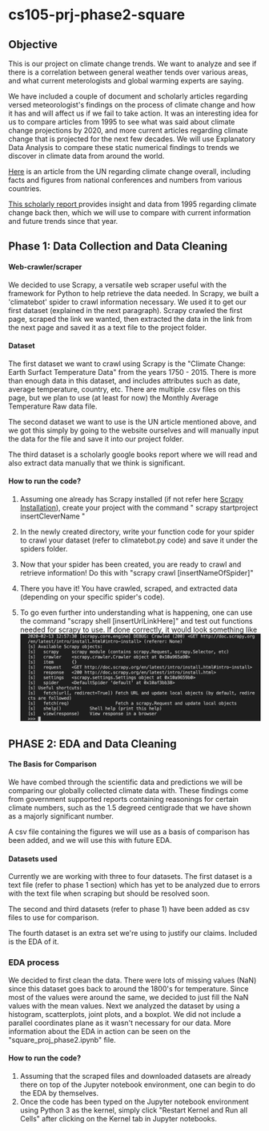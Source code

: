 # cs105-prj-phase2-square

## Objective
This is our project on climate change trends. We want to analyze and see if there is a correlation between general weather tends over various areas, and what current meterologists and global warming experts are saying. 

We have included a couple of document and scholarly articles regarding versed meteorologist's findings on the process of climate change and how it has and will affect us if we fail to take action. It was an interesting idea for us to compare articles from 1995 to see what was said about climate change projections by 2020, and more current articles regarding climate change that is projected for the next few decades. We will use Explanatory Data Analysis to compare these static numerical findings to trends we discover in climate data from around the world.

[Here](https://www.un.org/en/sections/issues-depth/climate-change/) is an article from the UN regarding climate change overall, including facts and figures from national conferences and numbers from various countries.


[This scholarly report ](https://books.google.com/books?hl=en&lr=&id=k9n8v_7foQkC&oi=fnd&pg=PP9&dq=climate%20change%20irreversible%20reports&ots=OA_FWynRn-&sig=jtA_u3gmCsmBEJFhxdg9gMM42eo#v=onepage&q=climate%20change%20irreversible%20reports&f=false) provides insight and data from 1995 regarding climate change back then, which we will use to compare with current information and future trends since that year. 

## Phase 1: Data Collection and Data Cleaning 

#### Web-crawler/scraper 
We decided to use Scrapy, a versatile web scraper useful with the framework for Python to help retrieve the data needed. In Scrapy, we built a 'climatebot' spider to crawl information necessary. We used it to get our first dataset (explained in the next paragraph). Scrapy crawled the first page, scraped the link we wanted, then extracted the data in the link from the next page and saved it as a text file to the project folder.


#### Dataset 
The first dataset we want to crawl using Scrapy is the "Climate Change: Earth Surfact Temperature Data" from the years 1750 - 2015. There is more than enough data in this dataset, and includes attributes such as date, average temperature, country, etc. There are multiple .csv files on this page, but we plan to use (at least for now) the Monthly Average Temperature Raw data file.

The second dataset we want to use is the UN article mentioned above,
and we got this simply by going to the website ourselves and will manually input the data for the file and save it into our project folder.

The third dataset is a scholarly google books report where we will read and also extract data manually that we think is significant.

#### How to run the code?
1) Assuming one already has Scrapy installed (if not refer here [Scrapy Installation](http://doc.scrapy.org/en/latest/intro/install.html#intro-install)), create your project with the command " scrapy startproject insertCleverName "

2) In the newly created directory, write your function code for your spider to crawl your dataset (refer to climatebot.py code) and save it under the spiders folder.

3) Now that your spider has been created, you are ready to crawl and retrieve information! Do this with "scrapy crawl [insertNameOfSpider]"

4) There you have it! You have crawled, scraped, and extracted data (depending on your specific spider's code). 

5) To go even further into understanding what is happening, one can use the command "scrapy shell [insertUrlLinkHere]" and test out functions needed for scrapy to use.  If done correctly, it would look something like
![Scrapy shell](images/ScrapyShell.png)



## PHASE 2: EDA and Data Cleaning 

#### The Basis for Comparison 
We have combed through the scientific data and predictions we will be comparing our globally collected climate data with. These findings come from government supported reports containing reasonings for certain climate numbers, such as the 1.5 degreed centigrade that we have shown as a majorly significant number. 

A csv file containing the figures we will use as a basis of comparison has been added, and we will use this with future EDA. 


#### Datasets used
Currently we are working with three to four datasets. 
The first dataset is a text file (refer to phase 1 section) which has yet to be analyzed due to errors with the text file when scraping but should be resolved soon.

The second and third datasets (refer to phase 1) have been added as csv files to use for comparison.

The fourth dataset is an extra set we're using to justify our claims. Included is the EDA of it.

### EDA process 

We decided to first clean the data. There were lots of missing values (NaN) since this dataset goes back to around the 1800's for temperature. Since most of the values were around the same, we decided to just fill the NaN values with the mean values.
Next we analyzed the dataset by using a histogram, scatterplots, joint plots, and a boxplot. We did not include a parallel coordinates plane as it wasn't necessary for our data.
More information about the EDA in action can be seen on the "square_proj_phase2.ipynb" file.

#### How to run the code?
1) Assuming that the scraped files and downloaded datasets are already there on top of the Jupyter notebook environment, one can begin to do the EDA by themselves.
2) Once the code has been typed on the Jupyter notebook environment using Python 3 as the kernel, simply click "Restart Kernel and Run all Cells" after clicking on the Kernel tab in Jupyter notebooks.